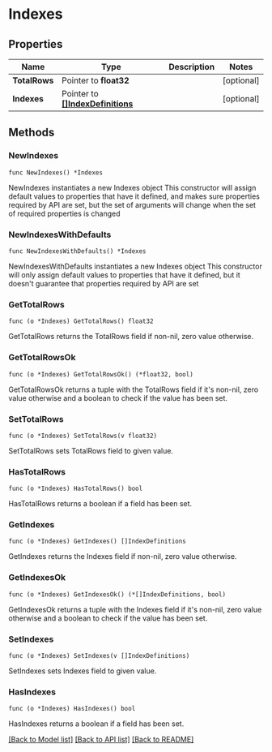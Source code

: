# Indexes

## Properties

Name | Type | Description | Notes
------------ | ------------- | ------------- | -------------
**TotalRows** | Pointer to **float32** |  | [optional] 
**Indexes** | Pointer to [**[]IndexDefinitions**](IndexDefinitions.md) |  | [optional] 

## Methods

### NewIndexes

`func NewIndexes() *Indexes`

NewIndexes instantiates a new Indexes object
This constructor will assign default values to properties that have it defined,
and makes sure properties required by API are set, but the set of arguments
will change when the set of required properties is changed

### NewIndexesWithDefaults

`func NewIndexesWithDefaults() *Indexes`

NewIndexesWithDefaults instantiates a new Indexes object
This constructor will only assign default values to properties that have it defined,
but it doesn't guarantee that properties required by API are set

### GetTotalRows

`func (o *Indexes) GetTotalRows() float32`

GetTotalRows returns the TotalRows field if non-nil, zero value otherwise.

### GetTotalRowsOk

`func (o *Indexes) GetTotalRowsOk() (*float32, bool)`

GetTotalRowsOk returns a tuple with the TotalRows field if it's non-nil, zero value otherwise
and a boolean to check if the value has been set.

### SetTotalRows

`func (o *Indexes) SetTotalRows(v float32)`

SetTotalRows sets TotalRows field to given value.

### HasTotalRows

`func (o *Indexes) HasTotalRows() bool`

HasTotalRows returns a boolean if a field has been set.

### GetIndexes

`func (o *Indexes) GetIndexes() []IndexDefinitions`

GetIndexes returns the Indexes field if non-nil, zero value otherwise.

### GetIndexesOk

`func (o *Indexes) GetIndexesOk() (*[]IndexDefinitions, bool)`

GetIndexesOk returns a tuple with the Indexes field if it's non-nil, zero value otherwise
and a boolean to check if the value has been set.

### SetIndexes

`func (o *Indexes) SetIndexes(v []IndexDefinitions)`

SetIndexes sets Indexes field to given value.

### HasIndexes

`func (o *Indexes) HasIndexes() bool`

HasIndexes returns a boolean if a field has been set.


[[Back to Model list]](../README.md#documentation-for-models) [[Back to API list]](../README.md#documentation-for-api-endpoints) [[Back to README]](../README.md)


